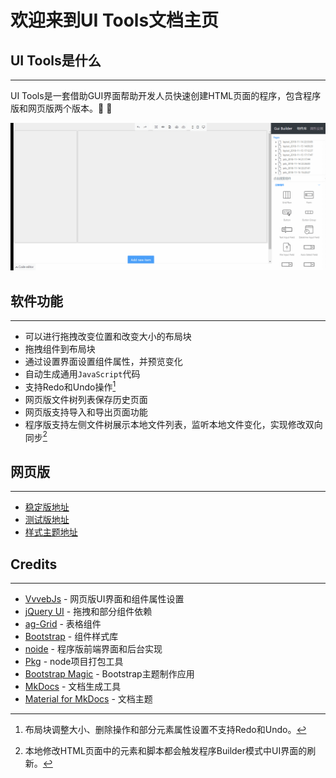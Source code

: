 # 欢迎来到UI Tools文档主页

## UI Tools是什么

---

UI Tools是一套借助GUI界面帮助开发人员快速创建HTML页面的程序，包含程序版和网页版两个版本。:tada: :tada:

![Screenshot](img/ui-builder.gif)

## 软件功能

---

- 可以进行拖拽改变位置和改变大小的布局块
- 拖拽组件到布局块
- 通过设置界面设置组件属性，并预览变化
- 自动生成通用`JavaScript`代码
- 支持Redo和Undo操作[^1]
- 网页版文件树列表保存历史页面
- 网页版支持导入和导出页面功能
- 程序版支持左侧文件树展示本地文件列表，监听本地文件变化，实现修改双向同步[^2]

## 网页版

---

- [稳定版地址](http://10.108.7.58/editor.html)
- [测试版地址](http://10.108.7.58:8080/editor.html)
- [样式主题地址](http://10.108.7.58/app)

## Credits

---

- [VvvebJs](https://github.com/givanz/VvvebJs) - 网页版UI界面和组件属性设置
- [jQuery UI](https://jqueryui.com/) - 拖拽和部分组件依赖
- [ag-Grid](https://www.ag-grid.com/) - 表格组件
- [Bootstrap](https://getbootstrap.com/) - 组件样式库
- [noide](https://github.com/davidjamesstone/noide) - 程序版前端界面和后台实现
- [Pkg](https://github.com/zeit/pkg) - node项目打包工具
- [Bootstrap Magic](https://github.com/pikock/bootstrap-magic) - Bootstrap主题制作应用
- [MkDocs](https://www.mkdocs.org/) - 文档生成工具
- [Material for MkDocs](https://squidfunk.github.io/mkdocs-material/) - 文档主题

[^1]: 布局块调整大小、删除操作和部分元素属性设置不支持Redo和Undo。
[^2]: 本地修改HTML页面中的元素和脚本都会触发程序Builder模式中UI界面的刷新。
